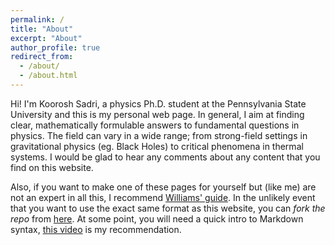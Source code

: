 ```yaml
---
permalink: /
title: "About"
excerpt: "About"
author_profile: true
redirect_from: 
  - /about/
  - /about.html
---
```


Hi! I'm Koorosh Sadri, a physics Ph.D. student at the Pennsylvania State University and this is my personal web page. In general, I aim at finding clear, mathematically formulable answers to fundamental questions in physics. The field can vary in a wide range; from strong-field settings in gravitational physics (eg. Black Holes) to critical phenomena in thermal systems. I would be glad to hear any comments about any content that you find on this website.

Also, if you want to make one of these pages for yourself but (like me) are not an expert in all this, I recommend [Williams' guide](https://jayrobwilliams.com/posts/2020/06/academic-website/). In the unlikely event that you want to use the exact same format as this website, you can *fork the repo* from [here](https://github.com/kooroshsadri/kooroshsadri.github.io). At some point, you will need a quick intro to Markdown syntax, [this video](https://www.youtube.com/watch?v=HUBNt18RFbo) is my recommendation.
